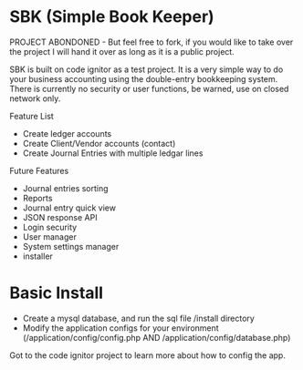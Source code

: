 SBK (Simple Book Keeper)
==================
PROJECT ABONDONED - But feel free to fork, if you would like to take over the project I will hand it over as long as it is a public project.

SBK is built on code ignitor as a test project. It is a very simple way to do your business accounting using the double-entry bookkeeping system. There is currently no security or user functions, be warned, use on closed network only.

Feature List
* Create ledger accounts
* Create Client/Vendor accounts (contact)
* Create Journal Entries with multiple ledgar lines

Future Features
* Journal entries sorting
* Reports
* Journal entry quick view
* JSON response API
* Login security
* User manager
* System settings manager
* installer

Basic Install
=====

* Create a mysql database, and run the sql file /install directory
* Modify the application configs for your environment (/application/config/config.php AND /application/config/database.php)

Got to the code ignitor project to learn more about how to config the app.
